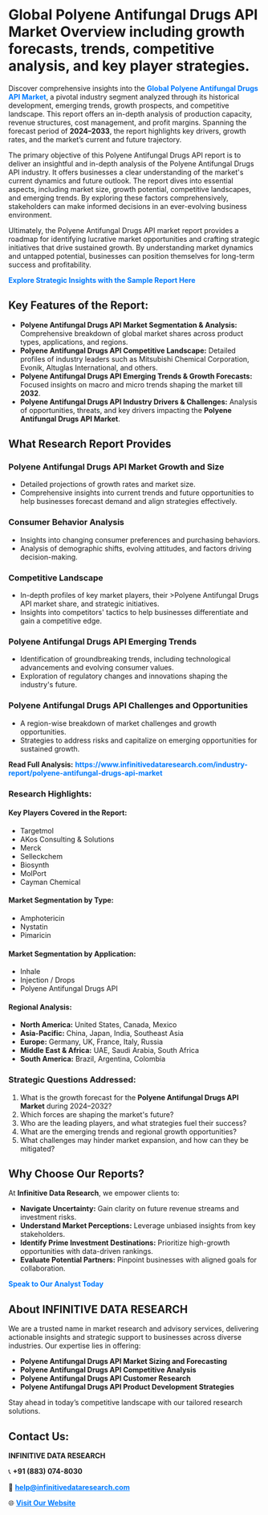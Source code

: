 <h1>Global Polyene Antifungal Drugs API Market Overview including growth forecasts, trends, competitive analysis, and key player strategies.</h1>
<p>
Discover comprehensive insights into the 
<a href="https://www.infinitivedataresearch.com/industry-report/polyene-antifungal-drugs-api-market" rel="dofollow" style="color: #007BFF; text-decoration: none;"><strong>Global Polyene Antifungal Drugs API Market</strong></a>, a pivotal industry segment analyzed through its historical development, emerging trends, growth prospects, and competitive landscape. This report offers an in-depth analysis of production capacity, revenue structures, cost management, and profit margins. Spanning the forecast period of <strong>2024–2033</strong>, the report highlights key drivers, growth rates, and the market’s current and future trajectory.
</p>
<p>
The primary objective of this Polyene Antifungal Drugs API report is to deliver an insightful and in-depth analysis of the Polyene Antifungal Drugs API industry. It offers businesses a clear understanding of the market's current dynamics and future outlook. The report dives into essential aspects, including market size, growth potential, competitive landscapes, and emerging trends. By exploring these factors comprehensively, stakeholders can make informed decisions in an ever-evolving business environment.
</p>
<p>
Ultimately, the Polyene Antifungal Drugs API market report provides a roadmap for identifying lucrative market opportunities and crafting strategic initiatives that drive sustained growth. By understanding market dynamics and untapped potential, businesses can position themselves for long-term success and profitability.
</p>
<p>
<a href="https://www.infinitivedataresearch.com/request-sample/reportId=107485" style="color: #007BFF; text-decoration: none;"><strong>Explore Strategic Insights with the Sample Report Here</strong></a>
</p>

<h2>Key Features of the Report:</h2>
<ul>
<li><strong>Polyene Antifungal Drugs API Market Segmentation & Analysis:</strong> Comprehensive breakdown of global market shares across product types, applications, and regions.</li>
<li><strong>Polyene Antifungal Drugs API Competitive Landscape:</strong> Detailed profiles of industry leaders such as Mitsubishi Chemical Corporation, Evonik, Altuglas International, and others.</li>
<li><strong>Polyene Antifungal Drugs API Emerging Trends & Growth Forecasts:</strong> Focused insights on macro and micro trends shaping the market till <strong>2032</strong>.</li>
<li><strong>Polyene Antifungal Drugs API Industry Drivers & Challenges:</strong> Analysis of opportunities, threats, and key drivers impacting the <strong>Polyene Antifungal Drugs API Market</strong>.</li>
</ul>

<h2>What Research Report Provides</h2>
<h3>Polyene Antifungal Drugs API Market Growth and Size</h3>
<ul>
<li>Detailed projections of growth rates and market size.</li>
<li>Comprehensive insights into current trends and future opportunities to help businesses forecast demand and align strategies effectively.</li>
</ul>

<h3>Consumer Behavior Analysis</h3>
<ul>
<li>Insights into changing consumer preferences and purchasing behaviors.</li>
<li>Analysis of demographic shifts, evolving attitudes, and factors driving decision-making.</li>
</ul>

<h3>Competitive Landscape</h3>
<ul>
<li>In-depth profiles of key market players, their >Polyene Antifungal Drugs API market share, and strategic initiatives.</li>
<li>Insights into competitors' tactics to help businesses differentiate and gain a competitive edge.</li>
</ul>

<h3>Polyene Antifungal Drugs API Emerging Trends</h3>
<ul>
<li>Identification of groundbreaking trends, including technological advancements and evolving consumer values.</li>
<li>Exploration of regulatory changes and innovations shaping the industry's future.</li>
</ul>

<h3>Polyene Antifungal Drugs API Challenges and Opportunities</h3>
<ul>
<li>A region-wise breakdown of market challenges and growth opportunities.</li>
<li>Strategies to address risks and capitalize on emerging opportunities for sustained growth.</li>
</ul>
<p><strong>Read Full Analysis:</strong> <a href="https://www.infinitivedataresearch.com/industry-report/polyene-antifungal-drugs-api-market" rel="dofollow" style="color: #007BFF; text-decoration: none;"><strong>https://www.infinitivedataresearch.com/industry-report/polyene-antifungal-drugs-api-market</strong></a></p>
<h3>Research Highlights:</h3>
<h4>Key Players Covered in the Report:</h4>
<ul><li>Targetmol</li><li>AKos Consulting &amp; Solutions</li><li>Merck</li><li>Selleckchem</li><li>Biosynth</li><li>MolPort</li><li>Cayman Chemical</li></ul>
<h4>Market Segmentation by Type:</h4>
<ul><li>Amphotericin</li><li>Nystatin</li><li>Pimaricin</li></ul>
<h4>Market Segmentation by Application:</h4>
<ul><li>Inhale</li><li>Injection / Drops</li><li>Polyene Antifungal Drugs API</li></ul>

<h4>Regional Analysis:</h4>
<ul>
<li><strong>North America:</strong> United States, Canada, Mexico</li>
<li><strong>Asia-Pacific:</strong> China, Japan, India, Southeast Asia</li>
<li><strong>Europe:</strong> Germany, UK, France, Italy, Russia</li>
<li><strong>Middle East & Africa:</strong> UAE, Saudi Arabia, South Africa</li>
<li><strong>South America:</strong> Brazil, Argentina, Colombia</li>
</ul>

<h3>Strategic Questions Addressed:</h3>
<ol>
<li>What is the growth forecast for the <strong>Polyene Antifungal Drugs API Market</strong> during 2024–2032?</li>
<li>Which forces are shaping the market's future?</li>
<li>Who are the leading players, and what strategies fuel their success?</li>
<li>What are the emerging trends and regional growth opportunities?</li>
<li>What challenges may hinder market expansion, and how can they be mitigated?</li>
</ol>

<h2>Why Choose Our Reports?</h2>
<p>At <strong>Infinitive Data Research</strong>, we empower clients to:</p>
<ul>
<li><strong>Navigate Uncertainty:</strong> Gain clarity on future revenue streams and investment risks.</li>
<li><strong>Understand Market Perceptions:</strong> Leverage unbiased insights from key stakeholders.</li>
<li><strong>Identify Prime Investment Destinations:</strong> Prioritize high-growth opportunities with data-driven rankings.</li>
<li><strong>Evaluate Potential Partners:</strong> Pinpoint businesses with aligned goals for collaboration.</li>
</ul>
<p><a href="https://www.infinitivedataresearch.com/industry-report/polyene-antifungal-drugs-api-market" rel="dofollow" style="color: #007BFF; text-decoration: none;"><strong>Speak to Our Analyst Today</strong></a></p>

<h2>About INFINITIVE DATA RESEARCH</h2>
<p>We are a trusted name in market research and advisory services, delivering actionable insights and strategic support to businesses across diverse industries. Our expertise lies in offering:</p>
<ul>
<li><strong>Polyene Antifungal Drugs API Market Sizing and Forecasting</strong></li>
<li><strong>Polyene Antifungal Drugs API Competitive Analysis</strong></li>
<li><strong>Polyene Antifungal Drugs API Customer Research</strong></li>
<li><strong>Polyene Antifungal Drugs API Product Development Strategies</strong></li>
</ul>
<p>Stay ahead in today’s competitive landscape with our tailored research solutions.</p>

<h2>Contact Us:</h2>
<p><strong>INFINITIVE DATA RESEARCH</strong></p>
<p>📞 <strong>+91 (883) 074-8030</strong></p>
<p>📧 <strong><a href="mailto:help@infinitivedataresearch.com" style="color: #007BFF;">help@infinitivedataresearch.com</a></strong></p>
<p>🌐 <strong><a href="https://www.infinitivedataresearch.com" rel="dofollow" style="color: #007BFF;">Visit Our Website</a></strong></p>